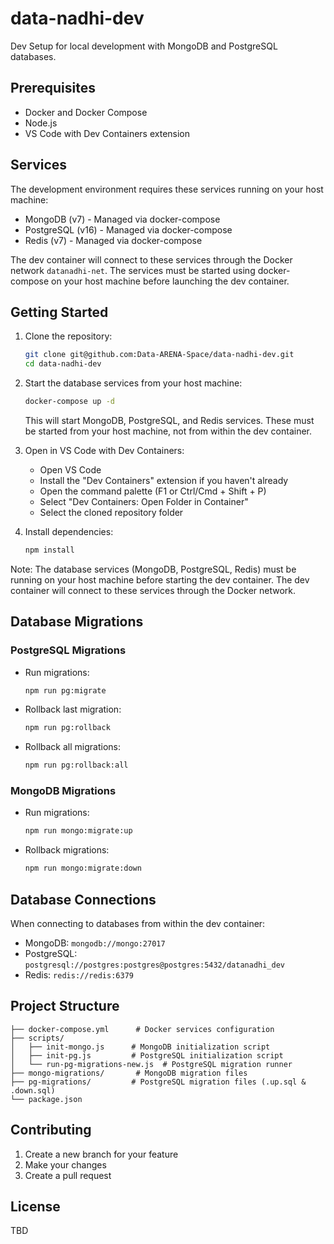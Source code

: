# data-nadhi-dev

Dev Setup for local development with MongoDB and PostgreSQL databases.

## Prerequisites

- Docker and Docker Compose
- Node.js
- VS Code with Dev Containers extension

## Services

The development environment requires these services running on your host machine:

- MongoDB (v7) - Managed via docker-compose
- PostgreSQL (v16) - Managed via docker-compose
- Redis (v7) - Managed via docker-compose

The dev container will connect to these services through the Docker network `datanadhi-net`. The services must be started using docker-compose on your host machine before launching the dev container.

## Getting Started

1. Clone the repository:
   ```bash
   git clone git@github.com:Data-ARENA-Space/data-nadhi-dev.git
   cd data-nadhi-dev
   ```

2. Start the database services from your host machine:
   ```bash
   docker-compose up -d
   ```
   This will start MongoDB, PostgreSQL, and Redis services. These must be started from your host machine, not from within the dev container.

3. Open in VS Code with Dev Containers:
   - Open VS Code
   - Install the "Dev Containers" extension if you haven't already
   - Open the command palette (F1 or Ctrl/Cmd + Shift + P)
   - Select "Dev Containers: Open Folder in Container"
   - Select the cloned repository folder

4. Install dependencies:
   ```bash
   npm install
   ```

Note: The database services (MongoDB, PostgreSQL, Redis) must be running on your host machine before starting the dev container. The dev container will connect to these services through the Docker network.

## Database Migrations

### PostgreSQL Migrations

- Run migrations:
  ```bash
  npm run pg:migrate
  ```

- Rollback last migration:
  ```bash
  npm run pg:rollback
  ```

- Rollback all migrations:
  ```bash
  npm run pg:rollback:all
  ```

### MongoDB Migrations

- Run migrations:
  ```bash
  npm run mongo:migrate:up
  ```

- Rollback migrations:
  ```bash
  npm run mongo:migrate:down
  ```

## Database Connections

When connecting to databases from within the dev container:

- MongoDB: `mongodb://mongo:27017`
- PostgreSQL: `postgresql://postgres:postgres@postgres:5432/datanadhi_dev`
- Redis: `redis://redis:6379`

## Project Structure

```
├── docker-compose.yml      # Docker services configuration
├── scripts/
│   ├── init-mongo.js      # MongoDB initialization script
│   ├── init-pg.js         # PostgreSQL initialization script
│   └── run-pg-migrations-new.js  # PostgreSQL migration runner
├── mongo-migrations/       # MongoDB migration files
├── pg-migrations/         # PostgreSQL migration files (.up.sql & .down.sql)
└── package.json
```

## Contributing

1. Create a new branch for your feature
2. Make your changes
3. Create a pull request

## License

TBD